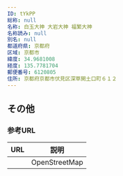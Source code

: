 ```yaml
---
ID: tYkPP
総称: null
名称: 白玉大神 大岩大神 福繁大神
名称読み: null
別名: null
都道府県: 京都府
区域: 京都市
緯度: 34.9681008
経度: 135.7781704
郵便番号: 6120805
住所: 京都府京都市伏見区深草開土口町６１２
---
```


## その他

### 参考URL

| URL | 説明          |
| --- | ------------- |
|     | OpenStreetMap |
